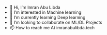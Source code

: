 - 👋 Hi, I’m Imran Abu Libda 
- 👀 I’m interested in Machine learning 
- 🌱 I’m currently learning Deep learning 
- 💞️ I’m looking to collaborate on ML/DL Projects 
- 📫 How to reach me At imranabulibda.tech 

<!---
3m0r9/3m0r9 is a ✨ special ✨ repository because its `README.md` (this file) appears on your GitHub profile.
You can click the Preview link to take a look at your changes.
--->
